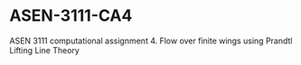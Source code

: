 # ASEN-3111-CA4
ASEN 3111 computational assignment 4. Flow over finite wings using Prandtl Lifting Line Theory
